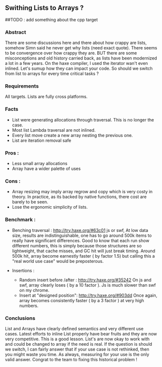 ## Swithing Lists to Arrays ?

##TODO : add something about the cpp target

### Abstract
There are some discussions here and there about how crappy are lists, somehow Simn said he never get why lists (need exact quote). There seems to be convergence over how crappy they are. BUT there are some misconceptions and old history carried back, as lists have been modernized a lot in a few years. On the haxe compiler, I used the iterator wan't even inlined.
Let's sumup how they can impact your code. So should we switch from list to arrays for every time critical tasks ?

### Requirements
All targets. Lists are fully cross platforms.

### Facts
- List were generating allocations through traversal. This is no longer the case.
- Most list Lambda traversal are not inlined.
- Every list move create a new array nesting the previous one.
- List are iteration removal safe

### Pros :
- Less small array allocations
- Array have a wider palette of uses

### Cons :
- Array resizing may imply array regrow and copy which is very costy in theory. In practice, as its backed by native functions, there cost are barely to be seen.
- Lose the ergonomic simplicity of lists.

### Benchmark :
- Benching traversal : http://try.haxe.org/#63c01
  js or swf, At low data size, results are indistinguishable, one has to go around 500k items to really have significant differences. Good to know that each run show different numbers, this is simply because those structures are so lightweight, that cache misses, and GC hit will just break timing. Around 500k hit, array become earnestly faster ( by factor 1.5) but calling this a "real world use case" would be preposterous.

- Insertions : 
  - Random insert before /after : http://try.haxe.org/#35242
  On js and swf, array clearly loses ( by a 10 factor ). Js is much slower than swf on my chrome.
  - Insert at "designed position": http://try.haxe.org/#903dd
  Once again, array becomes consistently faster ( by a 3 factor ) at very high numbers.

### Conclusions
List and Arrays have clearly defined semantics and very different use cases. Latest efforts to inline List properly have bear fruits and they are now very competitive. This is a good lesson. List's are now okay to work with and could be changed to array if the need is real. If the question is should we switch, I can fairly answer that if your use case is not rethinked, then you might waste you time. As always, measuring for your use is the only valid answer.
Congrat to the team to fixing this historical problem !

